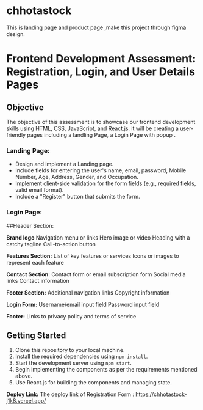 # chhotastock
This is landing page and product page ,make this project through figma design.
# Frontend Development Assessment: Registration, Login, and User Details Pages

## Objective

The objective of this assessment is to showcase our frontend development skills using HTML, CSS, JavaScript, and React.js. it will be creating a  user-friendly pages including a landling Page, a Login Page with popup .



### Landing Page:

- Design and implement a Landing page.
- Include fields for entering the user's name, email, password, Mobile Number, Age, Address, Gender, and Occupation.
- Implement client-side validation for the form fields (e.g., required fields, valid email format).
- Include a "Register" button that submits the form.

### Login Page:
##Header Section:

**Brand logo**
Navigation menu or links
Hero image or video
Heading with a catchy tagline
Call-to-action button

**Features Section:**
List of key features or services
Icons or images to represent each feature

**Contact Section:**
Contact form or email subscription form
Social media links
Contact information

**Footer Section:**
Additional navigation links
Copyright information


**Login Form:**
Username/email input field
Password input field

**Footer:**
Links to privacy policy and terms of service

## Getting Started

1. Clone this repository to your local machine.
2. Install the required dependencies using `npm install`.
3. Start the development server using `npm start`.
4. Begin implementing the components as per the requirements mentioned above.
5. Use React.js for building the components and managing state.

**Deploy Link:**
The deploy link of Registration Form : https://chhotastock-j1k8.vercel.app/


